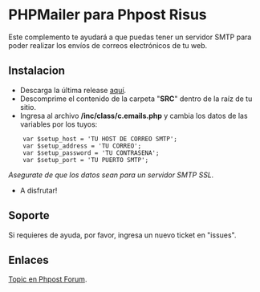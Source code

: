 # PHPMailer para Phpost Risus
Este complemento te ayudará a que puedas tener un servidor SMTP para poder realizar los envíos de correos electrónicos de tu web.

## Instalacion

* Descarga la última release [aquí](https://github.com/rascii/PhpMailerForPhpostRisus/releases/latest).
* Descomprime el contenido de la carpeta "**SRC**" dentro de la raíz de tu sitio.
* Ingresa al archivo **/inc/class/c.emails.php** y cambia los datos de las variables por los tuyos:
````
	var $setup_host = 'TU HOST DE CORREO SMTP';
	var $setup_address = 'TU CORREO';
	var $setup_password = 'TU CONTRASENA';
    var $setup_port = 'TU PUERTO SMTP';
````
_Asegurate de que los datos sean para un servidor SMTP SSL._
 * A disfrutar!

## Soporte

Si requieres de ayuda, por favor, ingresa un nuevo ticket en "issues".


## Enlaces

[Topic en Phpost Forum](https://www.phpost.net/foro/topic/32094-mod-enviar-e-mails-por-servidor-smtp-con-phpmailer/).
